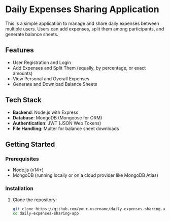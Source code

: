 # Daily Expenses Sharing Application

This is a simple application to manage and share daily expenses between multiple users. Users can add expenses, split them among participants, and generate balance sheets.

## Features

- User Registration and Login
- Add Expenses and Split Them (equally, by percentage, or exact amounts)
- View Personal and Overall Expenses
- Generate and Download Balance Sheets

## Tech Stack

- **Backend**: Node.js with Express
- **Database**: MongoDB (Mongoose for ORM)
- **Authentication**: JWT (JSON Web Tokens)
- **File Handling**: Multer for balance sheet downloads

## Getting Started

### Prerequisites

- Node.js (v14+)
- MongoDB (running locally or on a cloud provider like MongoDB Atlas)

### Installation

1. Clone the repository:

   ```bash
   git clone https://github.com/your-username/daily-expenses-sharing-app.git
   cd daily-expenses-sharing-app
   ```
